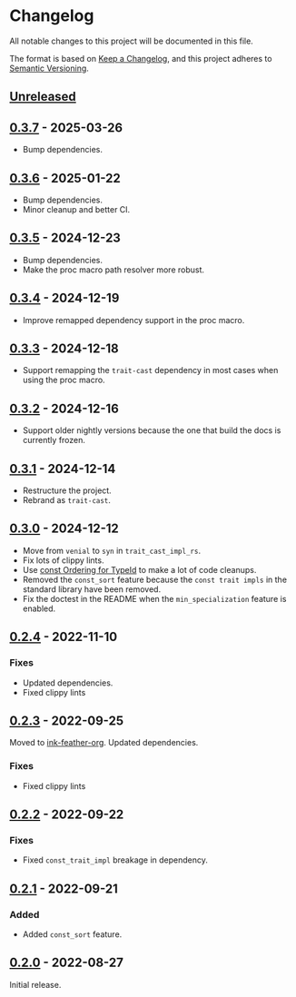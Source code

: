 # Changelog
All notable changes to this project will be documented in this file.

The format is based on [Keep a Changelog](https://keepachangelog.com/en/1.0.0/),
and this project adheres to [Semantic Versioning](https://semver.org/spec/v2.0.0.html).

## [Unreleased]

## [0.3.7] - 2025-03-26

- Bump dependencies.

## [0.3.6] - 2025-01-22

- Bump dependencies.
- Minor cleanup and better CI.

## [0.3.5] - 2024-12-23

- Bump dependencies.
- Make the proc macro path resolver more robust.

## [0.3.4] - 2024-12-19

- Improve remapped dependency support in the proc macro.

## [0.3.3] - 2024-12-18

- Support remapping the `trait-cast` dependency in most cases when using the proc macro.

## [0.3.2] - 2024-12-16

- Support older nightly versions because the one that build the docs is currently frozen.

## [0.3.1] - 2024-12-14

- Restructure the project.
- Rebrand as `trait-cast`.

## [0.3.0] - 2024-12-12

- Move from `venial` to `syn` in `trait_cast_impl_rs`.
- Fix lots of clippy lints.
- Use [const Ordering for TypeId](https://github.com/rust-lang/rust/pull/101698) to make a lot of code cleanups.
- Removed the `const_sort` feature because the `const trait impls` in the standard library have been removed.
- Fix the doctest in the README when the `min_specialization` feature is enabled.

## [0.2.4] - 2022-11-10

### Fixes
- Updated dependencies.
- Fixed clippy lints

## [0.2.3] - 2022-09-25

Moved to [ink-feather-org](https://github.com/ink-feather-org/trait-cast-rs).
Updated dependencies.

### Fixes
- Fixed clippy lints

## [0.2.2] - 2022-09-22

### Fixes
- Fixed `const_trait_impl` breakage in dependency.

## [0.2.1] - 2022-09-21

### Added
  - Added `const_sort` feature.

## [0.2.0] - 2022-08-27

Initial release.

[Unreleased]: https://github.com/ink-feather-org/trait-cast-rs/compare/v0.3.7...HEAD
[0.3.7]: https://github.com/ink-feather-org/trait-cast-rs/compare/v0.3.6...v0.3.7
[0.3.6]: https://github.com/ink-feather-org/trait-cast-rs/compare/v0.3.5...v0.3.6
[0.3.5]: https://github.com/ink-feather-org/trait-cast-rs/compare/v0.3.4...v0.3.5
[0.3.4]: https://github.com/ink-feather-org/trait-cast-rs/compare/v0.3.3...v0.3.4
[0.3.3]: https://github.com/ink-feather-org/trait-cast-rs/compare/v0.3.2...v0.3.3
[0.3.2]: https://github.com/ink-feather-org/trait-cast-rs/compare/v0.3.1...v0.3.2
[0.3.1]: https://github.com/ink-feather-org/trait-cast-rs/compare/v0.3.0...v0.3.1
[0.3.0]: https://github.com/ink-feather-org/trait-cast-rs/compare/v0.2.4...v0.3.0
[0.2.4]: https://github.com/ink-feather-org/trait-cast-rs/compare/v0.2.3...v0.2.4
[0.2.3]: https://github.com/ink-feather-org/trait-cast-rs/compare/v0.2.2...v0.2.3
[0.2.2]: https://github.com/ink-feather-org/trait-cast-rs/compare/v0.2.1...v0.2.2
[0.2.1]: https://github.com/ink-feather-org/trait-cast-rs/compare/v0.2.0...v0.2.1
[0.2.0]: https://github.com/ink-feather-org/trait-cast-rs/releases/tag/v0.2.0
